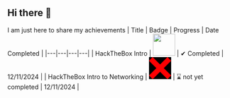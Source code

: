 ## Hi there 👋
I am just here to share my achievements
| Title | Badge | Progress | Date Completed |
|---|---|---|---|
| HackTheBox Intro | <img src="https://academy.hackthebox.com/storage/badges/academician.png" width="50" height="50"> | ✔ Completed | 12/11/2024 |
| HackTheBox Intro to Networking | <img src="https://github.com/ZeldrisDeveloper/ZeldrisDeveloper/blob/main/bold-red-x-symbol-50ixsnpb9qmntldd.jpg" width="50" height="50"> | ⌛ not yet completed | 12/11/2024 |


